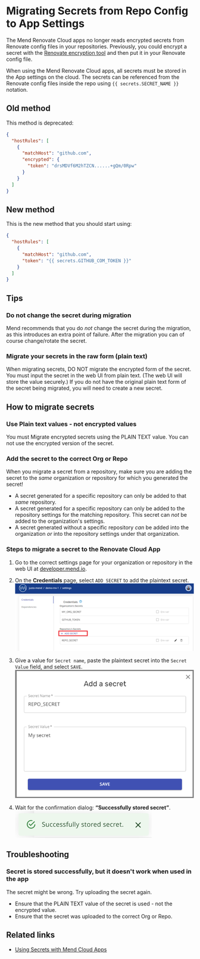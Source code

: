 # Migrating Secrets from Repo Config to App Settings

The Mend Renovate Cloud apps no longer reads encrypted secrets from Renovate config files in your repositories.
Previously, you could encrypt a secret with the [Renovate encryption tool](https://app.renovatebot.com/encrypt) and then put it in your Renovate config file.

When using the Mend Renovate Cloud apps, all secrets must be stored in the App settings on the cloud.
The secrets can be referenced from the Renovate config files inside the repo using `{{ secrets.SECRET_NAME }}` notation.

## Old method

This method is deprecated:

```json title="Put encrypted secret in Renovate config"
{
  "hostRules": [
    {
      "matchHost": "github.com",
      "encrypted": {
        "token": "drsMDVf6M2hTZCN......+gQm/0Rpw"
      }
    }
  ]
}
```

## New method

This is the new method that you should start using:

```json title="Reference the app secret in the Renovate config"
{
  "hostRules": [
    {
      "matchHost": "github.com",
      "token": "{{ secrets.GITHUB_COM_TOKEN }}"
    }
  ]
}
```

## Tips

### Do not change the secret during migration

Mend recommends that you do _not_ change the secret during the migration, as this introduces an extra point of failure.
After the migration you can of course change/rotate the secret.

### Migrate your secrets in the raw form (plain text)

When migrating secrets, DO NOT migrate the encrypted form of the secret.
You must input the secret in the web UI from plain text. (The web UI will store the value securely.)
If you do not have the original plain text form of the secret being migrated, you will need to create a new secret.

## How to migrate secrets

### Use Plain text values - not encrypted values

You must Migrate encrypted secrets using the PLAIN TEXT value. You can not use the encrypted version of the secret.

### Add the secret to the correct Org or Repo

When you migrate a secret from a repository, make sure you are adding the secret to the _same_ organization or repository for which you generated the secret!
- A secret generated for a specific repository can only be added to that _same_ repository.
- A secret generated for a specific repository can only be added to the repository settings for the matching repository. This secret can _not_ be added to the organization's settings.
- A secret generated without a specific repository _can_ be added into the organization _or_ into the repository settings under that organization.

### Steps to migrate a secret to the Renovate Cloud App

1. Go to the correct settings page for your organization or repository in the web UI at [developer.mend.io](https://developer.mend.io).

2. On the **Credentials** page, select `ADD SECRET` to add the plaintext secret.
   ![Add repo secret](../assets/images/app-settings/add-repo-secret.png)

3. Give a value for `Secret name`, paste the plaintext secret into the `Secret Value` field, and select `SAVE`.
   ![Add a Secret dialog box](../assets/images/app-settings/add-a-secret.png)

4. Wait for the confirmation dialog: **“Successfully stored secret”**.
   ![Successfully stored secret](../assets/images/app-settings/stored-secret-plaintext.png)

## Troubleshooting

### Secret is stored successfully, but it doesn't work when used in the app

The secret might be wrong. Try uploading the secret again.

* Ensure that the PLAIN TEXT value of the secret is used - not the encrypted value.
* Ensure that the secret was uploaded to the correct Org or Repo.

## Related links

- [Using Secrets with Mend Cloud Apps](credentials.md)
